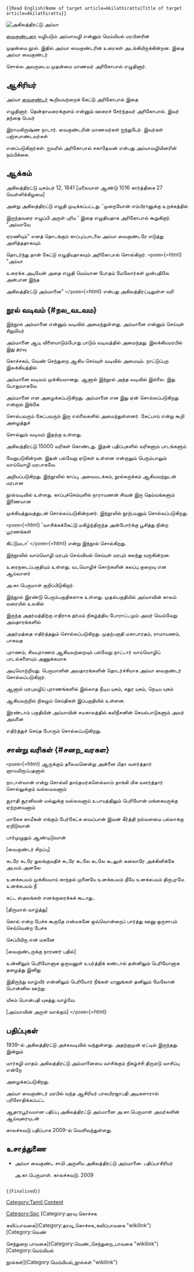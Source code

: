 ```{=mediawiki}
{{Read English|Name of target article=Akilathirattu|Title of target article=Akilathirattu}}
```
![அகிலத்திரட்டு](Akilam.jpg "அகிலத்திரட்டு") அய்யா
[வைகுண்டரை](வைகுண்டர் "wikilink") வழிபடும் அய்யாவழி என்னும் மெய்யியல் மரபினரின்
முதன்மை நூல். இதில் அய்யா வைகுண்டரின் உரைகள் அடங்கியிருக்கின்றன. இதை அய்யா வைகுண்டர்
சொல்ல அவருடைய முதன்மை மாணவர் அரிகோபால் எழுதினார்.

## ஆசிரியர்

அய்யா [வைகுண்டர்](வைகுண்டர் "wikilink") கூறியவற்றைக் கேட்டு அரிகோபால் இதை
எழுதினார். தென்தாமரைக்குளம் என்னும் ஊரைச் சேர்ந்தவர் அரிகோபால். இவர் தந்தை பெயர்
இராமகிருஷ்ண நாடார். வைகுண்டரின் மாணவர்கள் ஐந்துபேர். இவர்கள் பஞ்சபாண்டவர்கள்
எனப்படுகிறார்கள். ஐவரில் அரிகோபால் சகாதேவன் என்பது அய்யாவழியினரின் நம்பிக்கை.

## ஆக்கம்

அகிலத்திரட்டு டிசம்பர் 12, 1841 \[மலையாள ஆண்டு 1016 கார்த்திகை 27 வெள்ளிக்கிழமை\]
அன்று அகிலத்திரட்டு எழுதி முடிக்கப்பட்டது. 'முறையோன் எம்பிரானுக்கு உறக்கத்தில்
இருந்தவரை எழுப்பி அருள் புரிய \' இதை எழுதியதாக அரிகோபால் கூறுகிறார். \"அய்யாவே
ஏரணியும்\" எனத் தொடங்கும் காப்புப்பாடலை அய்யா வைகுண்டரே எடுத்து அளித்ததாகவும்
தொடர்ந்து தான் கேட்டு எழுதியதாகவும் அரிகோபால் சொல்கிறார். `<poem>`{=html} \"அய்யா
உரைக்க அடியேன் அதை எழுதி மெய்யான போதம் மேலோர்கள் முன்பதிலே அன்பான இந்த
அகிலத்திரட்டு அம்மானை\" `</poem>`{=html} என்பது அகிலத்திரட்டிலுள்ள வரி

## நூல் வடிவம் {#நல_வடவம}

இந்நூல் அம்மானை என்னும் வடிவில் அமைந்துள்ளது. அம்மானை என்னும் செய்யுள் சிறுமியர்
அம்மானை ஆடி விளையாடும்போது பாடும் வடிவத்தில் அமைந்தது. இலக்கியமரபில் இது தரவு
கொச்சகம், வெண் செந்துறை ஆகிய செய்யுள் வடிவில் அமையும். நாட்டுப்புற இலக்கியத்தில்
அம்மானை வடிவம் முக்கியமானது. ஆனால் இந்நூல் அந்த வடிவில் இல்லை. இது பொதுவாகவே
அம்மானை என அழைக்கப்படுகிறது. அம்மானை என இது ஏன் சொல்லப்படுகிறது என்றால் இங்கே
சொல்பவரும் கேட்பவரும் இரு எல்லைகளில் அமைந்துள்ளனர். கேட்பாய் என்று கூறி அழைத்துச்
சொல்லும் வடிவம் இதற்கு உள்ளது.

அகிலத்திரட்டு 15000 வரிகள் கொண்டது. இதன் பதிப்புகளில் வரிகளும் பாடங்களும்
வேறுபடுகின்றன. இதன் பல்வேறு ஏடுகள் உள்ளன என்றாலும் பெரும்பாலும் வாய்மொழி மரபாகவே
அறியப்படுகிறது. இந்நூலில் காப்பு, அவையடக்கம், நூல்சுருக்கம் ஆகியவற்றுடன் மரபான
நூல்வடிவில் உள்ளது. காப்புச்செய்யுளில் நாராயணன் சிவன் இரு தெய்வங்களும் இணையான
முக்கியத்துவத்துடன் சொல்லப்படுகின்றனர். இந்நூலில் நூற்பயனும் சொல்லப்படுகிறது.
`<poem>`{=html} \'வாசிக்கக்கேட்டு மகிழ்ந்திருந்த அன்போர்க்கு பூசித்து நின்ற பூரணங்கள்
கிட்டுமடா' `</poem>`{=html} என்று இந்நூல் சொல்கிறது.

இந்நூலில் வாய்மொழி மரபும் செவ்வியல் செய்யுள் மரபும் கலந்து வருகின்றன.
உரைநடைப்பகுதியும் உள்ளது. வடமொழிச் சொற்களின் கலப்பு குறைவு என ஆய்வாளர்
அ.கா.பெருமாள் குறிப்பிடுகிறார்.

இந்நூல் இரண்டு பெரும்பகுதிகளாக உள்ளது. முதல்பகுதியில் அய்யாவின் காலம் வரையில் உலகில்
இருந்த அதர்மத்திற்கு எதிராக தர்மம் நிகழ்த்திய போராட்டமும் அவர் வெவ்வேறு அவதாரங்களில்
அதர்மத்தை எதிர்த்ததும் சொல்லப்படுகிறது. முதற்பகுதி மகாபாரதம், ராமாயணம், பாகவத
புராணம், சிவபுராணம் ஆகியவற்றையும் பல்வேறு நாட்டார் வாய்மொழிப் பாடல்களையும் அணுக்கமாக
அடியொற்றியது. பெருமாளின் அவதாரங்களின் தொடர்ச்சியாக அய்யா வைகுண்டர் சொல்லப்படுகிறார்.
ஆனால் மரபுவழிப் புராணங்களில் இல்லாத நீடிய யுகம், சதுர யுகம், நெடிய யுகம்
ஆகியவற்றில் நிகழும் செய்திகள் இப்பகுதியில் உள்ளன.

இரண்டாம் பகுதியின் அய்யாவின் சமகாலத்தில் கலிநீசனின் செயல்பாடுகளும் அவர் அவனை
எதிர்த்துச் செய்த போரும் சொல்லப்படுகிறது.

## சான்று வரிகள் {#சனற_வரகள}

`<poem>`{=html} ஆருக்கும் தலைவனென்று அன்னை பிதா வளர்த்தார் ஞாயமிருப்பதனால்
நாடாள்வான் என்று சொல்லி தாய்தமர்களெல்லாம் தாங்கி மிக வளர்த்தார் சொல்லுக்கும் வல்லவவனாம்
சூராதி சூரனிவன் மல்லுக்கு வல்லவனாய் உபாயத்திலும் பெரியோன் மங்கையருக்கு ஏற்றனவனாம்
மாகேக காமீகன் எங்கும் பேர்கேட்க வைப்பான் இவன் கீர்த்தி நல்வளமை பல்லாக்கு ஏறிடுவான்
பார்முழுதும் ஆண்டிடுவான்

\[வைகுண்டர் சிறப்பு\]

சுடரே சுடரே துலங்குமதிச் சுடரே கடலே கடலே கடலுள் கனலாரே அக்கினிக்கே அபயம் அனலே
உனக்கபயம் முக்கியமாய் காந்தல் முனையே உனக்கபயம் தீயே உனக்கபயம் திருபுரமே உனக்கபயம் நீ
சுட்ட ஸ்தலங்கள் எனக்குரைக்கக் கூடாது..

\[திருமால் வாழ்த்து\]

கொல் என்ற பேச்சு கூறாதே என்மகனே ஒவ்வொன்றைப் பார்த்து ஊனு ஒருசாபம் செவ்வென்ற பேச்சு
செப்பியிரு என் மகனே

\[வைகுண்டருக்கு நாரணர் பதில்\]

உன்னிலும் பெரியோனாக ஒருவனுள் உயர்த்திக் கண்டால் தன்னிலும் பெரியோனாக தழைத்து இனிது
இதிருந்து வாழ்வீர் என்னிலும் பெரியோர் நீங்கள் யானுங்கள் தனிலும் மேலோன் பொன்னில ஊற்று
வீசும் பொன்பதி யுகத்து வாழ்வே

\[அய்யாவின் அருள் வாக்கும்\] `</poem>`{=html}

## பதிப்புகள்

1939-ல் அகிலத்திரட்டு அச்சுவடிவில் வந்துள்ளது. அதற்குமுன் ஏட்டில் இருந்தது. இன்றும்
மார்கழி மாதம் அகிலத்திரட்டு அம்மானையை வாசிக்கும் நிகழ்ச்சி திருஏடு வாசிப்பு என்றே
அழைக்கப்படுகிறது.

அய்யா வைகுண்டர் மரபில் வந்த ஆசிரியர் பாலபிரஜாபதி அடிகளாரால் பரிசோதிக்கப்பட்ட
ஆதாரபூர்வமான பதிப்பு அகிலத்திரட்டு அம்மானை அ.கா.பெருமாள் அவர்களின் ஆய்வுரையுடன்
காலச்சுவடு பதிப்பாக 2009-ல் வெளிவந்துள்ளது.

## உசாத்துணை

-   அய்யா வைகுண்ட சாமி அருளிய அகிலத்திரட்டு அம்மானை. பதிப்பாசிரியர்
    அ.கா.பெருமாள். காலச்சுவடு. 2009

```{=mediawiki}
{{Finalised}}
```
[Category:Tamil Content](Category:Tamil_Content "wikilink")
[Category:Spc](Category:Spc "wikilink") [Category:தரவு கொச்சக
கலிப்பாவகை](Category:தரவு_கொச்சக_கலிப்பாவகை "wikilink") [Category:வெண்
செந்துறை பாவகை](Category:வெண்_செந்துறை_பாவகை "wikilink") [Category:மெய்யியல்
நூல்கள்](Category:மெய்யியல்_நூல்கள் "wikilink")
